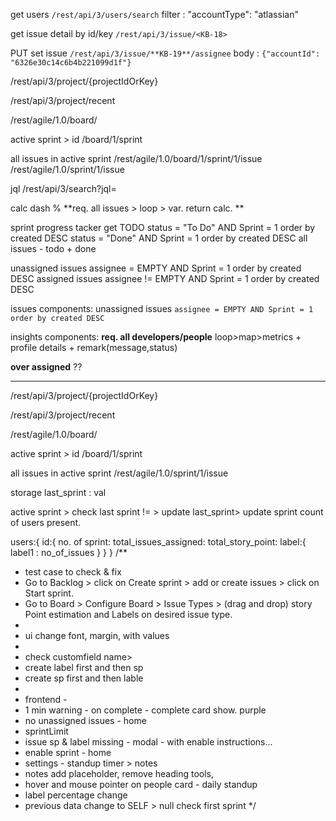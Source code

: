  get users 
```/rest/api/3/users/search```
filter : "accountType": "atlassian"




get issue detail by id/key
```/rest/api/3/issue/<KB-18>```


PUT set issue 
```/rest/api/3/issue/**KB-19**/assignee```
body : ```{"accountId": "6326e30c14c6b4b221099d1f"}```

/rest/api/3/project/{projectIdOrKey}

/rest/api/3/project/recent


/rest/agile/1.0/board/

active sprint > id
/board/1/sprint


all issues in active sprint
/rest/agile/1.0/board/1/sprint/1/issue
/rest/agile/1.0/sprint/1/issue


jql
/rest/api/3/search?jql=<query>

calc dash %
**req. all issues > loop > var. return calc. **

sprint progress tacker
get TODO
status = "To Do" AND Sprint = 1 order by created DESC
status = "Done" AND Sprint = 1 order by created DESC
all issues - todo + done


unassigned issues
assignee = EMPTY AND Sprint = 1 order by created DESC
assigned issues
assignee != EMPTY AND Sprint = 1 order by created DESC


issues components:
unassigned issues
```assignee = EMPTY AND Sprint = 1 order by created DESC```



insights components:
**req. all developers/people**
loop>map>metrics + profile details + remark(message,status)

**over assigned**
??

-----------
/rest/api/3/project/{projectIdOrKey}

/rest/api/3/project/recent


/rest/agile/1.0/board/

active sprint > id
/board/1/sprint


all issues in active sprint
/rest/agile/1.0/sprint/1/issue



storage
last_sprint : val

active sprint > check last sprint != > update last_sprint> update sprint count of users present.

users:{
    id:{
        no. of sprint:
        total_issues_assigned:
        total_story_point:
        label:{
            label1 : no_of_issues
        }
    }
}
/**
 * test case to check & fix
 * Go to Backlog > click on Create sprint > add or create issues > click on Start sprint.
 * Go to Board > Configure Board > Issue Types > (drag and drop) story Point estimation and Labels on desired issue type.
 * 
 * ui change font, margin, with values
 *  
 * check customfield name>
 *  create label first and then sp
 *  create sp first and then lable
 * 
 * frontend - 
 * 1 min warning - on complete - complete card show. purple
 * no unassigned issues  - home
 * sprintLimit 
 * issue sp & label missing - modal - with enable instructions...
 * enable sprint - home
 * settings - standup timer > notes 
 * notes add placeholder, remove heading tools, 
 * hover and mouse pointer on people card - daily standup 
 * label percentage change
 * previous data change to SELF > null check first sprint
 */